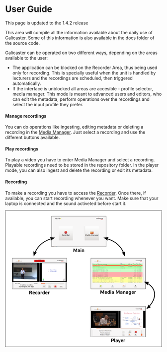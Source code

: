 
User Guide
==========
This page is updated to the 1.4.2 release

This area will compile all the information available about the daily use of Galicaster. Some of this information is also available in the docs folder of the source code.

Galicaster can be operated on two different ways, depending on the areas available to the user:

* The application can be blocked on the Recorder Area, thus being used only for recording. This is specially useful when the unit is handled by lecturers and the recordings are scheduled, then triggered automatically.
* If the interface is unblocked all areas are accesible - profile selector, media manager. This mode is meant to advanced users and editors, who can edit the metadata, perform operations over the recordings and select the input profile they prefer.


#### Manage recordings
You can do operations like ingesting, editing metadata or deleting a recording in the [Media Manager](). Just select a recording and use the different buttons available.

#### Play recordings
To play a video you have to enter Media Manager and select a recording. Playable recordings need to be stored in the repository folder. In the player mode, you can also ingest and delete the recording or edit its metadata.

#### Recording
To make a recording you have to access the [Recorder](). Once there, if available, you can start recording whenever you want. Make sure that your laptop is connected and the sound activeted before start it.

![](images/UserGuide/steps.png)
